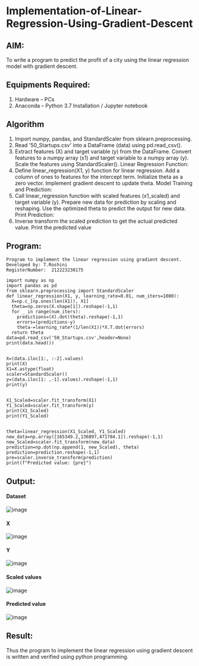 # Implementation-of-Linear-Regression-Using-Gradient-Descent

## AIM:
To write a program to predict the profit of a city using the linear regression model with gradient descent.

## Equipments Required:
1. Hardware – PCs
2. Anaconda – Python 3.7 Installation / Jupyter notebook

## Algorithm

1. Import numpy, pandas, and StandardScaler from sklearn.preprocessing.
2. Read '50_Startups.csv' into a DataFrame (data) using pd.read_csv().
3. Extract features (X) and target variable (y) from the DataFrame. Convert features to a numpy array (x1) and target variable to a numpy array (y). Scale the features using StandardScaler(). Linear Regression Function:
4. Define linear_regression(X1, y) function for linear regression. Add a column of ones to features for the intercept term. Initialize theta as a zero vector. Implement gradient descent to update theta. Model Training and Prediction:
5. Call linear_regression function with scaled features (x1_scaled) and target variable (y). Prepare new data for prediction by scaling and reshaping. Use the optimized theta to predict the output for new data. Print Prediction:
6. Inverse transform the scaled prediction to get the actual predicted value. Print the predicted value

## Program:
```
Program to implement the linear regression using gradient descent.
Developed by: T.Roshini
RegisterNumber:  212223230175

import numpy as np
import pandas as pd
from sklearn.preprocessing import StandardScaler
def linear_regression(X1, y, learning_rate=0.01, num_iters=1000):
  X=np.c_[np.ones(len(X1)), X1]
  theta=np.zeros(X.shape[1]).reshape(-1,1)
  for _ in range(num_iters):
    predictions=(X).dot(theta).reshape(-1,1)
    errors=(predictions-y)
    theta-=learning_rate*(1/len(X1))*X.T.dot(errors)
  return theta
data=pd.read_csv('50_Startups.csv',header=None)
print(data.head())


X=(data.iloc[1:, :-2].values)
print(X)
X1=X.astype(float)
scaler=StandardScaler()
y=(data.iloc[1: ,-1].values).reshape(-1,1)
print(y)


X1_Scaled=scaler.fit_transform(X1)
Y1_Scaled=scaler.fit_transform(y)
print(X1_Scaled)
print(Y1_Scaled)


theta=linear_regression(X1_Scaled, Y1_Scaled)
new_data=np.array([165349.2,136897,471784.1]).reshape(-1,1)
new_Scaled=scaler.fit_transform(new_data)
prediction=np.dot(np.append(1, new_Scaled), theta)
prediction=prediction.reshape(-1,1)
pre=scaler.inverse_transform(prediction)
print(f"Predicted value: {pre}")
```

## Output:

#### Dataset
![image](https://github.com/user-attachments/assets/ad48d1d5-a1a8-41a5-b4f3-c6613ce088e2)

#### X
![image](https://github.com/user-attachments/assets/8fd46ea2-79e3-48a6-9d98-0ef67c7c7e32)

#### Y
![image](https://github.com/user-attachments/assets/b4286698-cbd8-4925-b33b-61192178cb6b)

#### Scaled values
![image](https://github.com/user-attachments/assets/6522a8da-3eea-4f15-9961-c65aadcc5853)

#### Predicted value
![image](https://github.com/user-attachments/assets/c3b159b8-3ac9-4922-a7b4-8c3742d4c055)

## Result:
Thus the program to implement the linear regression using gradient descent is written and verified using python programming.
